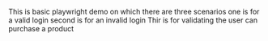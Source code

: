 This is basic playwright demo on which there are three scenarios
one is for a valid login
second is for an invalid login
Thir is for validating the user can purchase a product
